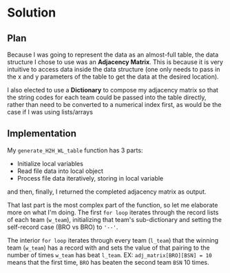 # Solution
## Plan
Because I was going to represent the data as an almost-full table, the data structure I chose to use was an **Adjacency Matrix**. This is because it is very intuitive to access data inside the data structure (one only needs to pass in the x and y parameters of the table to get the data at the desired location).

I also elected to use a **Dictionary** to compose my adjacency matrix so that the string codes for each team could be passed into the table directly, rather than need to be converted to a numerical index first, as would be the case if I was using lists/arrays

## Implementation
My `generate_H2H_WL_table` function has 3 parts: 
- Initialize local variables
- Read file data into local object
- Process file data iteratively, storing in local variable

and then, finally, I returned the completed adjacency matrix as output.

That last part is the most complex part of the function, so let me elaborate more on what I'm doing. The first `for loop` iterates through the record lists of each team (`w_team`), initializing that team's sub-dictionary and setting the self-record case (BRO vs BRO) to `'--'`. 

The interior `for loop` iterates through every team (`l_team`) that the winning team (`w_team`) has a record with and sets the value of that pairing to the number of times `w_team` has beat `l_team`. EX: `adj_matrix[BRO][BSN] = 10` means that the first time, `BRO` has beaten the second team `BSN` 10 times.